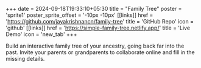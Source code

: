 +++
date =  2024-09-18T19:33:10+05:30
title = "Family Tree"
poster = 'sprite1'
poster_sprite_offset = '-10px -10px'
[[links]]
href = 'https://github.com/jayakrishnancn/family-tree'
title = 'GitHub Repo'
icon = 'github'
[[links]]
href = 'https://simple-family-tree.netlify.app/'
title = 'Live Demo'
icon = 'new_tab'
+++


Build an interactive family tree of your ancestry, going back far into the past. Invite your parents or grandparents to collaborate online and fill in the missing details.
